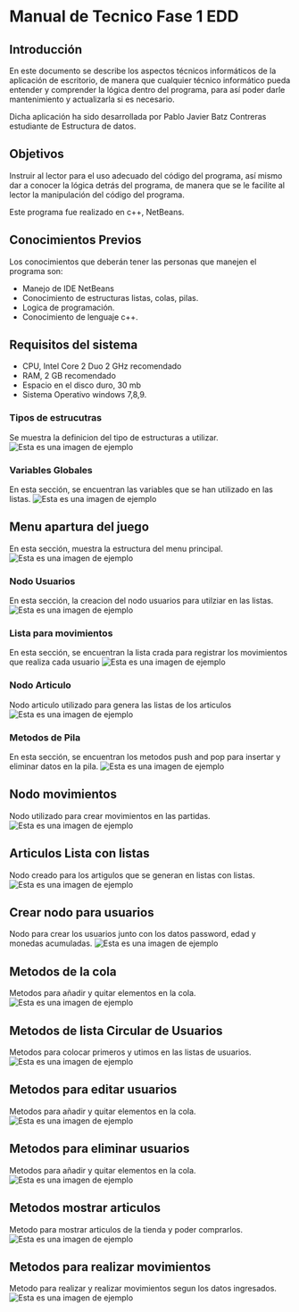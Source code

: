 # **Manual de Tecnico Fase 1 EDD** 
## **Introducción**
En este documento se describe los aspectos técnicos informáticos de la aplicación de escritorio, de manera que cualquier técnico informático pueda entender y comprender la lógica dentro del programa, para así poder darle mantenimiento y actualizarla si es necesario.

Dicha aplicación ha sido desarrollada por Pablo Javier Batz Contreras estudiante de Estructura de datos.


## **Objetivos**
Instruir al lector para el uso adecuado del código del programa, así mismo dar a conocer la lógica detrás del programa, de manera que se le facilite al lector la manipulación del código del programa.

Este programa fue realizado en c++, NetBeans.

## **Conocimientos Previos**
Los conocimientos que deberán tener las personas que manejen el programa son:
-   Manejo de IDE NetBeans
-	Conocimiento de estructuras listas, colas, pilas.
-	Logica de programación.
-	Conocimiento de lenguaje c++.


## **Requisitos del sistema**
- CPU, Intel Core 2 Duo 2 GHz recomendado
- RAM, 2 GB recomendado 
- Espacio en el disco duro, 30 mb
- Sistema Operativo windows 7,8,9.

### **Tipos de estrucutras** 
Se muestra la definicion del tipo de estructuras a utilizar.
![Esta es una imagen de ejemplo](estructuras.JPG)

### **Variables Globales** 
En esta sección, se encuentran las variables que se han utilizado en las listas.
![Esta es una imagen de ejemplo](variables.JPG)

## **Menu apartura del juego** 
En esta sección, muestra la estructura del menu principal.
![Esta es una imagen de ejemplo](menup.JPG)

### **Nodo Usuarios** 
En esta sección, la creacion del nodo usuarios para utilziar en las listas.
![Esta es una imagen de ejemplo](nodouser.JPG)

### **Lista para movimientos** 
En esta sección, se encuentran la lista crada para registrar los movimientos que realiza cada usuario 
![Esta es una imagen de ejemplo](luser.JPG)

### **Nodo Articulo** 
Nodo articulo utilizado para genera las listas de los articulos
![Esta es una imagen de ejemplo](art.JPG)


### **Metodos de Pila** 
En esta sección, se encuentran los metodos push and pop para insertar y eliminar datos en la pila.
![Esta es una imagen de ejemplo](pila.JPG)


## **Nodo movimientos** 
Nodo utilizado para crear movimientos en las partidas.
![Esta es una imagen de ejemplo](movimientos.JPG)

## **Articulos Lista con listas** 
Nodo creado para los artigulos que se generan en listas con listas.
![Esta es una imagen de ejemplo](listlist.JPG)

## **Crear nodo para usuarios** 
Nodo para crear los usuarios junto con los datos password, edad y monedas acumuladas.
![Esta es una imagen de ejemplo](nodoUSERRR.JPG)

## **Metodos de la cola** 
Metodos para añadir y quitar elementos en la cola.
![Esta es una imagen de ejemplo](cola.JPG)

## **Metodos de lista Circular de Usuarios** 
Metodos para colocar primeros y utimos en las listas de usuarios.
![Esta es una imagen de ejemplo](firslast.JPG)

## **Metodos para editar usuarios** 
Metodos para añadir y quitar elementos en la cola.
![Esta es una imagen de ejemplo](edit.JPG)

## **Metodos para eliminar usuarios** 
Metodos para añadir y quitar elementos en la cola.
![Esta es una imagen de ejemplo](erase.JPG)

## **Metodos mostrar articulos** 
Metodo para mostrar articulos de la tienda y poder comprarlos.
![Esta es una imagen de ejemplo](articulos.JPG)

## **Metodos para realizar movimientos** 
Metodo para realizar y realizar movimientos segun los datos ingresados.
![Esta es una imagen de ejemplo](move.JPG)